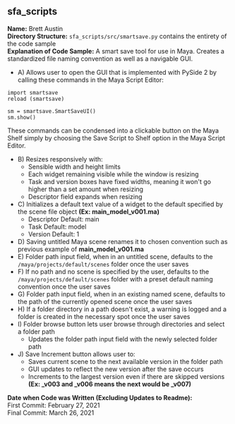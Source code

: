 sfa_scripts
-------------
**Name:** Brett Austin  
  **Directory Structure:** `sfa_scripts/src/smartsave.py` contains the entirety of the code sample\
  **Explanation of Code Sample:** A smart save tool for use in Maya. Creates a standardized file naming convention as well as a navigable GUI.
  - A) Allows user to open the GUI that is implemented with PySide 2 by calling these commands in the Maya Script Editor:
  ```
  import smartsave
  reload (smartsave)
  
  sm = smartsave.SmartSaveUI()
  sm.show()
  ```
  These commands can be condensed into a clickable button on the Maya Shelf simply by choosing the Save Script to Shelf option in the Maya Script Editor.
  - B) Resizes responsively with:
      - Sensible width and height limits
      - Each widget remaining visible while the window is resizing
      - Task and version boxes have fixed widths, meaning it won't go higher than a set amount when resizing
      - Descriptor field expands when resizing
  - C) Initializes a default text value of a widget to the default specified by the scene file object **(Ex: main_model_v001.ma)**
      - Descriptor Default: main
      - Task Default: model
      - Version Default: 1
  - D) Saving untitled Maya scene renames it to chosen convention such as previous example of **main_model_v001.ma**
  - E) Folder path input field, when in an untitled scene, defaults to the `/maya/projects/default/scenes` folder once the user saves
  - F) If no path and no scene is specified by the user, defaults to the `/maya/projects/default/scenes` folder with a preset default naming convention once the user saves
  - G) Folder path input field, when in an existing named scene, defaults to the path of the currently opened scene once the user saves
  - H) If a folder directory in a path doesn't exist, a warning is logged and a folder is created in the necessary spot once the user saves
  - I) Folder browse button lets user browse through directories and select a folder path
      - Updates the folder path input field with the newly selected folder path
  - J) Save Increment button allows user to:
      - Saves current scene to the next available version in the folder path
      - GUI updates to reflect the new version after the save occurs
      - Increments to the largest version even if there are skipped versions **(Ex: _v003 and _v006 means the next would be _v007)**
      
**Date when Code was Written (Excluding Updates to Readme):**\
First Commit: February 27, 2021\
Final Commit: March 26, 2021
